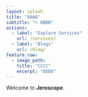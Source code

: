 ```yaml
---
layout: splash
title: "AAAA"
subtitle: "> BBBB"
actions:
  - label: "Explore Services"
    url: /services/
  - label: "Blogs"
    url: /blog/
feature_row:
  - image_path: 
    title: "CCCC"
    excerpt: "DDDD"
---
```


Welcome to **Jeroscope**.